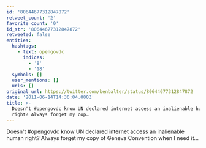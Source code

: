 ```yaml
---
id: '80644677312847872'
retweet_count: '2'
favorite_count: '0'
id_str: '80644677312847872'
retweeted: false
entities:
  hashtags:
    - text: opengovdc
      indices:
        - '8'
        - '18'
  symbols: []
  user_mentions: []
  urls: []
original_url: https://twitter.com/benbalter/status/80644677312847872
date: '2011-06-14T14:36:04.000Z'
title: >-
  Doesn't #opengovdc know UN declared internet access an inalienable human
  right? Always forget my cop…
---
```


Doesn't #opengovdc know UN declared internet access an inalienable human right? Always forget my copy of Geneva Convention when I need it...